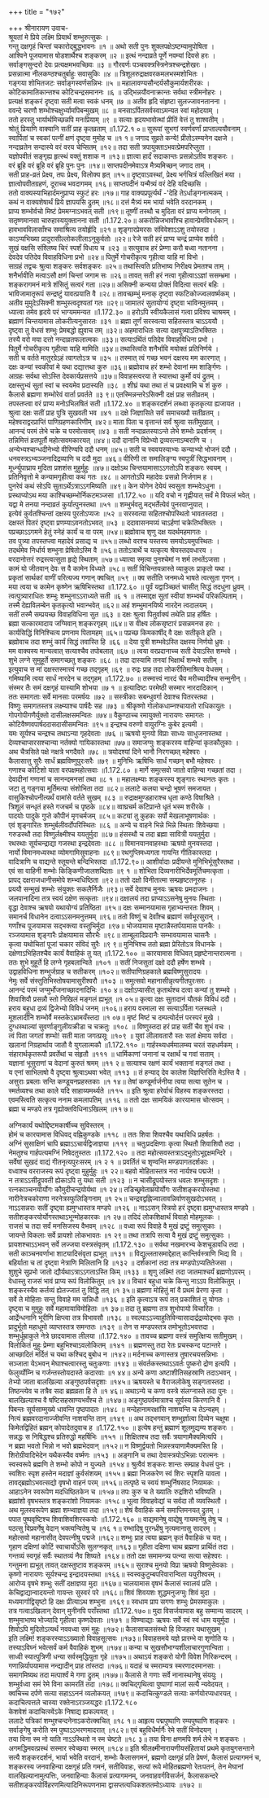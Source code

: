 +++
title = "१७२"

+++
श्रीनारायण उवाच-  
श्रूयतां मे प्रिये लक्ष्मि प्रियार्थं शम्भुरुत्सुकः ।  
गन्तु दक्षगृहं चिन्तां चकारोद्बुद्धभावनः ॥१ ॥
अथो सती पुनः शुक्लपक्षेऽष्टम्यामुपोषिता ।  
आश्विने पूजयामास षोडशार्थैश्च शङ्करम् ॥२ ॥
इत्थं नन्दाव्रते पूर्णे नवम्यां दिवसे हरः ।  
सर्वाङ्गसुन्दरो देवः प्रत्यक्षमभवच्छिवः ॥३ ॥
गौरवर्णः पञ्चवक्त्रस्त्रिनेत्रश्चन्द्रशेखरः ।  
प्रसन्नात्मा नीलकण्ठश्चतुर्बाहुः सवासुकिः ॥४ ॥
त्रिशूलरुद्राक्षवरकमलभस्मशोभितः ।  
गङ्गया शोभितजटः सर्वाङ्गस्वर्णसन्निभः ॥५ ॥
महालावण्यसौन्दर्यसौकुमार्यशरीरकः ।  
कोटिकामातिकान्तश्च कोटिचन्द्रसमाननः ॥६ ॥
उद्भिन्नयौवनाक्रान्तः सर्वथा स्त्रीमनोहरः ।  
प्रत्यक्षं शङ्करं दृष्ट्वा सती मत्वा स्वकं धनम् ॥७ ॥
अतीव हृदि संहृष्टा सुलज्जावनतानना ।  
ववन्दे चरणौ शम्भोश्चक्षुर्भ्यामपिबन्मुखम् ॥८ ॥
मनसाऽर्पितसर्वस्वाऽमन्यत स्वां महोदयाम् ।  
ततो हरस्तु भार्यार्थमिच्छन्नपि मनःप्रियाम् ॥९ ॥
सत्याः हृदयभावोत्थां प्रीतिं वेत्तं तु शाश्वतीम् ।  
श्रोतुं प्रियाणि वाक्यानि सतीं प्राह कृतव्रताम् ॥1.172.१ ०॥
सुरूपां सुभगां स्वर्णवर्णां प्राप्ताल्पयौवनाम् ।  
स्वार्पितां च स्वकां पत्नीं क्षणं दृष्ट्वा मुमोह च ॥१ १॥
जगाद सुव्रते कन्ये! प्रीतोऽस्म्यनेन दक्षजे ।  
नन्दाव्रतेन सन्दास्ये वरं वरय चेप्सितम् ॥१२॥
तदा सती त्रपायुक्ताऽभवत्प्रेमपरिप्लुता ।  
यज्ञोपवीतं सङ्गृह्य हृत्स्थं वक्तुं शशाक न ॥१३॥
ज्ञात्वा हार्दं सदाकान्तः प्रसन्नोऽतीव शङ्करः ।  
वरं ब्रूहि वरं ब्रूहि वरं ब्रृहि पुनः पुनः ॥१४॥
साप्तपदीनमेवाऽत्र मैत्र्यमिच्छन् जगाद ताम् ।  
सती प्राह-व्रतं प्रेक्ष्य, तपः प्रेक्ष्य, विलोक्य हृत् ॥१५॥
दृष्ट्वाऽवस्थां, प्रेक्ष्य भर्गचित्रं यल्लिखितं मया ।  
ज्ञात्वोपवीतग्रहणं, दूराच्च भवदागमम् ॥१६॥
साप्तपदीनं यन्मैत्र्यं वरं देहि यदिच्छसि ।  
ततो वाक्यस्याभिहार्दमनुप्राप्य स्फुटं हरः ॥१७॥
गाह वाक्यप्रपूर्त्यर्थं -'देहि तेऽर्धाङ्गनात्मकम् ।  
कथं न वाक्यशेषार्थं प्रिये ज्ञापयसि द्रुतम् ॥१८॥
दत्तं मैत्र्यं मम भार्या भवेति वरदानकम् ।  
प्राप्य शम्भोर्वचो मिष्टं प्रेममग्नाऽभवत् सती ॥१९॥
तूष्णीं तस्थौ च मुदिता वरं प्राप्य मनोगतम् ।  
सतृष्णमानसा चारुहास्ययुक्तानना सती ॥1.172.२०॥
अकरोन्निजभावाँश्च हावान्प्रेमविवर्धकान् ।  
हावभावविलासाँश्च समाश्रित्य तयोर्हृदि ॥२१॥
शृङ्गारप्रेमरसः संविवेशाऽऽशु तयोस्तदा ।  
काऽप्यभिख्या प्रादुरासील्लोकलीलाऽनुकुर्वतोः ॥२२॥
रेजे सती हरं प्राप्य चन्द्रं प्राप्येव शर्वरी ।  
सुखं वक्षसि संश्लिष्य चिरं स्पर्शं विधाय च ॥२३ ॥
सत्युवाच हरं प्रेम्णा करौ बध्वा नतानना ।  
देवदेव पतिदेव विवाहविधिना प्रभो ॥२४॥
पितुर्मे गोचरीकृत्य गृहीत्वा याहि मां विभो ।  
साग्रहं तद्वचः श्रुत्वा शङ्करः सर्वशङ्करः ॥२५॥
तथास्त्विति प्रतिभाष्य निरीक्ष्य प्रेमतश्च ताम् ।  
शनैर्भावीति मत्वाऽसौ क्षणं चिन्तां जगाम सः ॥२६॥
तावत् सती हरं नत्वा गृहीत्वाऽऽज्ञां ससम्भ्रमा ।  
शङ्करागमनं मात्रे शंसितुं सत्वरं गता ॥२७॥
असिक्नी कन्यया प्रोक्तं विदित्वा सत्वरं बहिः ।  
भाविजामातृरूपं सन्द्रष्टुं यावत्प्रयाति वै ॥२८॥
तावच्छम्भुं मनाक् दृष्ट्वा स्फटिकोज्ज्वलवर्ष्मकम् ।  
अतीव मुमुदेऽसिक्नी शम्भुस्त्वदृश्यतां गतः ॥२९॥
जामातरं सुतायोग्यं दृष्ट्वा भाविनमुत्तमम् ।  
ध्यात्वा तमेव हृदये परं भाग्यममन्यत ॥1.172.३० ॥
हरोऽपि स्वीयकैलासं गत्वा प्रविश्य चाश्रमम् ।  
ब्रह्माणं चिन्तयामास लोकरीत्यनुसारतः ॥३१ ॥
ब्रह्मा तूर्णं सरस्वत्या सहितस्तत्र चाऽऽययौ ।  
दृष्ट्वा तु वेधसं शम्भुः प्रेमबद्धो ह्युवाच तम् ॥३२॥
अहमाराधितः सत्या दक्षपुत्र्याऽतिभक्तितः ।  
तस्यै वरो मया दत्तो नन्दाव्रतफलात्मकः ॥३३॥
सत्याऽर्थितं पतिदेव विवाहविधिना प्रभो ।  
पितुर्मे गोचरीकृत्य गृहीत्वा याहि मामिति ॥३४॥
तथास्त्विति शनैर्भावि मयोक्तं प्रतिनिर्णये ।  
सती च वर्तते मातुरग्रेऽहं त्वागतोऽत्र च ॥३५ ॥
तस्मात् त्वं गच्छ भवनं दक्षस्य मम कारणात् ।  
दक्षः कन्यां स्वकीयां मे यथा दद्यात्तथा कुरु ॥३६॥
ब्रह्मोवाच हरं शम्भो देवानां मम शार्ङ्गिणः ।  
आग्रहः सर्वथा सोऽस्ति देवकार्यप्रसत्तये ॥३७॥
विवाहस्त्वरया ते स्यात्तथा कुर्मो वयं द्रुतम् ।  
दक्षस्तुभ्यं सुतां स्वां च स्वयमेव प्रदास्यति ॥३८ ॥
शीघ्रं यथा तथा तं च प्रवक्ष्यामि च शं कुरु ।  
कैलासे ब्रह्मणा शम्भोरेवं वार्ता प्रवर्तते ॥३ ९॥
एतस्मिन्नन्तरेऽसिक्नी दक्षं प्राह सतीव्रतम् ।  
तपस्तप्त्वा वरं प्राप्य मनोऽभिलषितं सती ॥1.172.४० ॥
शङ्करदर्शनं लब्ध्वा कृतकृत्या ह्यजायत ।  
श्रुत्वा दक्षः सतीं प्राह पुत्रि सुखवती भव ॥४१ ॥
दक्षे जिज्ञासिते सर्वं समाचख्यौ सतीव्रतम् ।  
महेश्वराद्वरप्राप्तिं पाणिग्रहणकारिणीम् ॥४२॥
माता पिता च वृत्तान्तं सर्वं श्रुत्वा सतीमुखात् ।  
आनन्दं परमं लेभे चक्रे च परमोत्सवम् ॥४३ ॥
सती नन्दाव्रतस्याऽन्ते लेभे शम्भोः प्रदर्शनम् ।  
तन्निमित्तं व्रतपूर्तौ महोत्सवमकारयत् ॥४४॥
ददौ दानानि विप्रेभ्यो द्रव्यरत्नाऽम्बराणि च ।  
अन्येभ्यश्चान्धदीनेभ्यो वीरिण्यपि ददौ धनम् ॥४५॥
सती च स्ववयस्याभ्यः कन्याभ्यो भोजनं ददौ ।  
धनवस्त्रऽभ्यञ्जनादिद्रव्याणि च ददौ मुदा ॥४६॥
वीरिणी ता समालिङ्ग्य स्वपुत्रीं सिद्धभावनाम् ।  
मूर्ध्न्युपाघ्राय मुदिता प्रशशंस मुहुर्मुहुः ॥४७॥
दक्षोऽथ चिन्तयामासाऽऽगतोऽपि शङ्करः स्वयम् ।  
प्रतिनिवृत्तो मे कन्यामगृहीत्वा कथं गतः ॥४८ ॥
आगतोऽपि महादेवः प्रसन्नो निर्जगाम ह ।  
पुनरेवं कथं सोऽपि सुताऽर्थेऽत्राऽऽगमिष्यति ॥४९॥
केन योगेन देयेयं स्वसुता शम्भवेऽधुना ।  
प्रस्थाप्योऽथ मया काश्चिच्छम्भोर्निकटमञ्जसा ॥1.172.५० ॥
यदि वचो न गृह्णीयात् सर्वं मे विफलं भवेत् ।  
यद्वा मे तनया नन्दाव्रतं कुर्यात्पुनस्तथा ॥५१ ॥
शम्भुर्भवतु मद्भर्तेत्येवं पुनरवाप्नुयात् ।  
इत्येवं कुर्वतश्चिन्तां दक्षस्य पुरतोऽप्यजः ॥५२ ॥
सरस्वत्या सहितश्चोपस्थितो भावतस्तदा ।  
दक्षस्तं पितरं दृष्ट्वा प्रणम्याऽवनतोऽभवत् ॥५३ ॥
ददावासनमग्र्यं चाऽर्हणां चक्रेतिभक्तितः ।  
पप्रच्छाऽऽगमने हेतुं स्नेहं कार्यं च वा परम् ॥५४॥
ब्रह्मोवाच शृणु दक्ष यदर्थमहमागतः ।  
तव पुत्र्या तपस्तप्त्वा महादेवं प्रसाद्य च ॥५५॥
लब्धो वरश्च यस्तस्य समयोऽयमुपस्थितः ।  
तदर्थमेव निर्धार्य शम्भुना प्रेषितोऽस्मि वै ॥५६॥
ततोऽत्रार्थे च यत्कृत्य श्रेयस्तदवधारय ।  
वरदानोत्तरं रुद्रस्त्वत्सुता हृद्ये स्थिताम् ॥५७॥
ध्यात्वा स्मृत्वा पुनश्चेमां न शर्म लभतेंऽजसा ।  
कामं यो जीतवान् देवः स वै कामेन विध्यते ॥५८॥
सतीं विचिन्तयन्नास्ते व्याकुलः प्राकृतो यथा ।  
प्रकृतां सार्थकां वाणीं परित्यज्य गणान् क्वचित् ॥५९ ॥
क्व सतीति जनमध्ये भाषते त्वत्सुता गृणन् ।  
मया त्वया च कामेन कृष्णेन ऋषिभिस्तथा ॥1.172.६० ॥
पूर्वं यद्वाञ्च्छितं चासीत् सिद्धं तदधुना ध्रुवम् ।  
त्वत्पुत्र्याराधितः शम्भुः शम्भुनाऽऽराध्यते सती ॥६ १ ॥
तस्माद्दक्ष सुतां स्वीयां शम्भ्वर्थं परिकल्पिताम् ।  
तस्मै देह्यविलम्बेन कृतकृत्यो भवान्भवेत् ॥६२॥
अहं शम्भुमानयिष्ये नारदेन त्वदालयम् ।  
सतीं तस्मै सम्प्रयच्छ विवाहविधिना सुत ॥६३ ॥
दक्षः श्रुत्वा पितुर्वाक्यं तथेति प्राह हर्षितः ।  
ब्रह्मा सत्कारमादाय जग्मिवान् शङ्करगृहम् ॥६४॥
स वीक्ष्य लोकसृष्टारं प्रसन्नमनस हरः ।  
कार्यसिद्धिं विनिश्चित्य प्रणनाम पितामहम् ॥६५॥
पप्रच्छ किमकार्षीद् वै दक्षः सतीकृते इति ।  
ब्रह्मोवाच तदा शम्भुं कार्यं सिद्धं तवास्ति हि ॥६६ ॥
देया पुत्री शम्भवेऽस्ति दक्षस्य निर्णयो ध्रुवः ।  
मम वाक्यस्य मान्यत्वात् सत्याश्चैव तपोबलात् ॥६७ ॥
त्वया वरप्रदानाच्च सती देयाऽस्ति शम्भवे ।  
शुभे लग्ने सुमुहूर्ते समागच्छतु शङ्करः ॥६८ ॥
तदा दास्यामि तनयां भिक्षार्थं शम्भवे सतीम् ।  
इत्युवाच स मां दक्षस्तस्मात्त्वं गच्छ तद्गृहम् ॥६९ ॥
रुद्रः प्राह तदा लोकरीतिमाश्रित्य वेधसम् ।  
गमिष्यामि त्वया सार्धं नारदेन च तद्गृहम् ॥1.172.७० ॥
तस्मात्त्वं नारदं चैव मरीच्यादींश्च सन्मुनीन् ।  
संस्मर तैः समं दक्षगृहं यास्यामि शोभया ॥७ १ ॥
इत्यादिष्टः परमेष्ठी सस्मार नारदादिकान् ।  
ततः समागताः सर्वे मानसाः परमर्षयः ॥७२ ॥
सस्त्रीकाः सबन्धुवर्गा देवाश्च पितरस्तथा ।  
विष्णुः समागतस्तत्र लक्ष्म्याश्च पार्षदैः सह ॥७३ ॥
श्रीकृष्णो गोलोकधाम्नश्चायातो राधिकायुतः ।  
गोपगोपीगणैर्युक्तो दासीलक्षसमन्वितः ॥७४॥
वैकुण्ठाच्च रमायुक्तो नारायणः समागतः ।  
कोटिवैष्णवपार्षददासदासीसमन्वितः ॥९५॥
इन्द्रश्च वरुणो वायुरग्निः कुबेर इत्यमी ।  
यमः सूर्यश्च चन्द्रश्च तथाऽन्या गृहदेवताः ॥७६ ॥
ऋषयो मुनयो विप्राः साध्यः साधुजनास्तथा ।  
देव्यश्चाप्सरसश्चान्या नर्तक्यो गायिकास्तथा ॥७७॥
समाजग्मुः शङ्करस्य वाहिन्यां कृतकौतुकाः ।  
अथ चैत्रसिते पक्षे नक्षत्रे भगदैवते ॥७८ ॥
त्रयोदश्यां दिने भानौ निरगच्छत् महेश्वरः ।  
कैलासात्तु सुरैः सार्धं ब्रह्मविष्णुपुरःसरैः ॥७९ ॥
मुनिभिः ऋषिभिः सार्धं गच्छन् बभौ महेश्वरः ।  
गणाश्च कोटिशो याता वरपक्षमहोत्सवाः ॥1.172.८० ॥
मार्गे समुत्सवो जातो वाहिन्या गच्छतां तदा ।  
देवादीनां गणानां च सानन्दमनसां तथा ॥८ १ ॥
महालक्ष्म्याः शङ्करस्य शृङ्गारः स्थानतः कृतः ।  
जटा तु गङ्गया मूर्तिमत्या संशोभिता तदा ॥८२॥
ललाटे कलया चन्द्रो भूषणं समजायत ।  
वासुकिश्चोपनीत्यर्थं वामांसे वर्तते सुखम् ॥८३ ॥
रुद्राक्षमुण्डहाराश्च धृता कण्ठे विषाश्रिते ।  
त्रिशूलं सन्धृतं हस्ते गजचर्म च पृष्ठके ॥८४॥
व्वाघ्रचर्म कटिप्रान्ते धृतं भस्म शरीरके ।  
पादयोः पादुके गुप्ते कौपीनं मृगचर्मजम् ॥८५॥
कट्यां तु कुहकः सर्पो मेखलाभूषणार्थकः ।  
एवं शृङ्गारितः शम्भुर्बलीवर्दोपरिस्थितः ॥८६ ॥
अन्ये च वाहने भिन्ने भिन्ने स्थिताः शिवेच्छया ।  
गरुडस्थौ तदा विष्णुर्लक्ष्मीश्च ययतुर्मुदा ॥८७॥
हंसस्थौ च तदा ब्रह्मा सावित्री ययतुर्मुदा ।  
रथस्थाः सूर्यचन्द्राद्या गजस्था इन्द्रदेवताः ॥८८ ॥
विमानयानवाहस्थाः ऋषयो मुनयस्तदा ।  
नार्यो विमानमध्यस्था व्योमगामिसुवाहनाः ॥८९॥
रथगुप्तिमध्यगता गायन्ति गीतिकास्तदा ।  
वादित्राणि च वाद्यन्ते स्तूयन्ते बन्दिभिस्तदा ॥1.172.९०॥
आशीर्वादाः प्रदीयन्ते मुनिभिर्भूसुरैस्तथा ।  
एवं सा वाहिनी शम्भोः किङ्किणीजालशब्दिताः ॥९ १ ॥
शोभिता दिव्यनारीभिर्देवमूर्तिचमत्कृता ।  
प्रापद् दक्षराजधानीसमोपे शम्भ्वधिष्ठिता ॥९२॥
ततो दक्षो विनीतात्मा सम्प्रहृष्टतनूरुहः ।  
प्रययौ सन्मुखं शम्भोः संयुक्तः सकलैर्निजैः ॥९३॥
सर्वे देवाश्च मुनयः ऋषयः प्रमदाजनः ।  
जलपानादिना तत्र स्वयं दक्षेण सत्कृताः ॥९४॥
दक्षालयं तदा प्राप्याऽऽसनेषु मुनयः स्थिताः ।  
वृद्धा देवाश्च ऋषयो यथायोग्यं प्रतिष्ठिता ॥९५॥
दक्षः सम्मानयामास गृहाभ्यन्तरतः शिवम् ।  
समानर्च विधानेन दत्वाऽऽसनमनुत्तमम् ॥९६॥
ततो विष्णुं च देवाँश्च ब्रह्माणं सर्वभूरसुरान् ।  
गणाँश्च पूजयामास सद्भक्त्या वस्तुभिर्मुदा ॥९७॥
भोजयामास मृष्टान्नैस्तर्पयामास पानकैः ।  
रञ्जयामास शृङ्गारैः प्रोक्षयामास सौरभैः ॥९८॥
ताम्बूलादिप्रदानैः सम्भावयामास चासनैः ।  
कृत्वा यथोचितां पूजां चकार संविदं सुरैः ॥९ ९॥
मुनिभिश्च ततो ब्रह्मा प्रेरितोऽत्र विधानके ।  
दक्षेणाऽभिहितश्चैव कार्यं वैवाहिकं तु यत् ॥1.172.१०० ॥
कारयामास विधिवत् प्रहृष्टेनान्तरात्मना ।  
ततः शुभे मुहूर्ते हि लग्ने गृहबलान्विते ॥१०१ ॥
सतीं निजसुतां दक्षो ददौ हर्षेण शम्भवे ।  
उद्वाहविधिना शम्भुर्जग्राह च सतीकरम् ॥१०२॥
सतीपाणिग्रहकाले ब्रह्मविष्णुसुरादयः ।  
नेमुः सर्वे संस्तुतिभिस्तोषयामासुरीश्वरौ ॥१०३ ॥
समुत्सवो महानासीन्नृत्यगीतपुरःसरः ।  
आनन्दं परमं जग्मुर्भोजनाच्छादनादिभिः ॥१० ४॥
दक्षोऽप्यासीत् कृतार्थश्च दत्वा कन्यां तु शम्भवे ।  
शिवाशिवौ प्रसन्नौ स्तो निखिलं मङ्गलं ह्यभूत् ॥१ ०५॥
कृत्वा दक्षः सुतादानं यौतकं विविधं ददौ ।  
हराय बहुधा द्रव्यं द्विजेभ्यो विविधं जनम् ॥१०६॥
हराय वरमाला सा सत्याऽर्पिता गलस्थले ।  
मूशलादीनि शम्भोर्वै मस्तकेऽभ्रामयँस्तदा ॥१ ०७॥
मृष्टं मिष्टं च दम्पत्योर्दत्तं परस्परं मुखे ।  
दुग्धस्थाल्यां सुवर्णाङ्गुलीयक्रीडा च चक्रतुः ॥१०८ ॥
विष्णुस्तदा हरं प्राह सतीं चैव शुभं वचः ।  
त्वं पिता जगतां शम्भो! सती माता जगत्प्रसूः ॥१०९ ॥
युवां लीलावतारौ स्तः सतां क्षेमाय सर्वदा ।  
खलानां निग्रहार्थाय जातौ वै युगलात्मकौ ॥1.172.११० ॥
गार्हस्थ्यधर्ममालम्ब्य चरतं सहधर्मकम् ।  
संहारार्थकृतरूपौ प्रवर्तेथां च संहृतौ ॥१११ ॥
धार्मिकाणां जनानां च रक्षार्थं च गवां सताम् ।  
यज्ञानां भूसुराणां च वेदानां कुरुतं श्रमम् ॥११ २॥
सत्याश्च रक्षणं कार्यं भक्तानां मङ्गलं तथा ।  
य एनां साभिलाषो वै दृष्ट्वा श्रुत्वाऽथवा भवेत् ॥११३ ॥
तं हन्याद् देव कालेश विज्ञप्तिरिति मेऽस्ति वै ।  
असुराः प्रबलाः सन्ति कण्डूयनप्रहस्तकाः ॥१ १४॥
तेषां कण्डूर्मार्जनीया त्वया सत्या सुतेन च ।  
स्मर्तव्यश्च तथा काले यदि साहाय्यमर्थ्यते ॥११५ ॥
इति श्रुत्वा हरेर्वाचं विहस्य शङ्करस्तदा ।  
एवमस्त्विति सत्कृत्य ननाम कमलापतिम् ॥११६ ॥
ततो दक्षः सामयिकं कारयामास चोत्सवम् ।  
ब्रह्मा च मण्डपे तत्र गृह्योक्तविधिनाऽखिलम् ॥११ ७॥
    
अग्निकार्यं यथोद्दिष्टमकार्षीच्च सुविस्तरम् ।  
होमं च कारयामास विधिवद् वह्निकुण्डके ॥११८ ॥
ततः शिवा शिवश्चैव यथाविधि प्रहर्षतः ।  
अग्निं सुसाक्षिणं चापि ब्रह्माऽऽचार्यद्विजाज्ञया ॥११९ ॥
चतुःप्रदक्षिणाः कृत्वा स्थितौ शिवाशिवौ तदा ।  
नेमतुश्च गार्हपत्यमग्निं निषेदतुस्ततः ॥1.172.१२० ॥
तदा महोत्सवस्तत्राऽद्भुतोऽभूद्दक्षमन्दिरे ।  
सर्वेषां सुखदं वाद्यं गीतनृत्यपुरःसरम् ॥१ २ १ ॥
प्रवर्तितं च शृण्वन्ति मण्डपागतदर्शकाः ।  
वध्वाश्च वरराजस्य रूपं दृष्ट्वा मुहुर्मुहुः ॥१ २२॥
बहवो मोहितास्तत्र नरा नार्यश्च पद्मजे! ।  
न तत्राऽऽसीद्रूपवती ह्येकाऽपि तु यथा सती ॥१२३ ॥
न चासीद्रूपयोस्तत्र धवलः शम्भुसदृशः ।  
रत्नकाञ्चनयोर्योगः कौमुदीचन्द्रयोर्यथा ॥१ २४॥
तडिच्छ्रवेताम्रयोर्योगः सतीशङ्करयोस्तथा ।  
नारीनेत्रचकोराणा नरनेत्रस्फुलिङ्गिनाम् ॥१ २५॥
चन्द्रवद्वह्निज्वालावन्निर्वाणसुखदोऽभवत् ।  
नाऽऽसन्नराः सतीं दृष्ट्वा ह्यमुग्धास्तत्र मण्डपे ॥१२६ ॥
नाऽऽसन् स्त्रियो हरं दृष्ट्वा ह्यमुग्धास्तत्र मण्डपे ।  
सतीशङ्करयोर्योगस्तथाऽभून्मोहकारकः ॥१ २७॥
तदिदं लोकशिक्षार्थं विवाहो मोहमूलकः ।  
राजसं च तदा सर्वं मनसिजस्य वैभवम् ॥१२८ ॥
वध्वा रूपं विवाहे वै मुखं द्रष्टुं समुत्सुकाः ।  
जायन्ते विकलाः सर्वे प्रायशो लोकभावतः ॥१ २९॥
तथा तत्रापि सत्या वै मुखं द्रष्टुं समुत्सुकाः ।  
प्रायशश्चाऽऽभवन् सर्वे लज्जया वस्त्रसंवृतम् ॥1.172.१३० ॥
सर्वथा नखमारभ्य केशचूडावधि तदा ।  
सती काञ्चनवर्णाभा शाट्यादिसंवृता ह्यभूत् ॥१३१ ॥
विद्युल्लतासमाद्देहात् कान्तिर्वस्त्राणि भिद्य वि ।  
बहिर्याता च तां दृष्ट्वा नेत्राणि मिलितानि हि ॥१३२ ॥
दर्शकानां तदा तत्र मण्डपोऽप्यतितेजसा ।  
शुशुभे सुप्रभो जातो द्यौर्यथाऽत्राऽऽगताऽस्ति किम् ॥१३३ ॥
शृणु लक्ष्मि! तदा जातमाश्चर्यं ब्रह्मणोऽपरम् ।  
वेधास्तु राजसं भावं प्राप्य रूपं विलोकितुम् ॥१ ३४॥
विचारं बहुधा चक्रे किन्तु नाऽऽप विलोकितुम् ।  
शङ्करस्यैव कर्तव्यं ह्येतज्जातं तु विद्धि तत् ॥१ ३५॥
ब्रह्मणा मोहितुं मां वै प्रथमं प्रेरणा कृता ।  
सर्वे ते मोहिताः सन्तु विवाहे मम सन्निधौ ॥१३६ ॥
इति कृत्वाऽत्र रूपं तत् प्रकाशितं तु योगतः ।  
दृष्ट्वा च मुमुहुः सर्वे महामायाविमोहिताः ॥१ ३७॥
तदा तु ब्रह्मणा तत्र शुभोपायो विचारितः ।  
आर्द्रेन्धनानि भूरीणि क्षिप्त्वा तत्र विभावसौ ॥१३८ ॥
स्वल्पाऽऽज्याहुतिविन्यासादार्द्रद्रव्योद्भवः कृतः ।  
प्रादुर्भूतो महाधूमो व्याप्तस्तत्र समन्ततः ॥१३९ ॥
तेन स मण्डपस्तत्र तमोभूतोऽभवत्तदा ।  
शम्भुर्धूम्राकुले नेत्रे छादयामास लीलया ॥1.172.१४० ॥
तावच्च ब्रह्मणा वस्त्रं समुत्क्षिप्य सतीमुखम् ।  
विलोकितं मुहुः प्रेम्णा बहुभिश्चाऽवलोकितम् ॥१४१ ॥
ब्रह्मणस्तु तदा रेतः प्रचस्कन्द पटान्तरे ।  
आच्छादितं मर्दितं च यथा कश्चिद् बुबोध न ॥१४२॥
मर्दनाच्च कणास्तत्र तुषारचयसन्निभाः ।  
सञ्जाता येऽभवन् मेघाश्चत्वारस्तु चतुःकणाः ॥१४३ ॥
संवर्तकस्तथाऽऽवर्तः पुष्करो द्रोण इत्यपि ।  
फेलुर्व्योम्नि च गर्जन्तस्तोयदास्ते कदारवाः ॥१ ४४॥
अन्ये कणा अष्टाशीतिसहस्राणि तदाऽभवन् ।  
तेभ्यो जाता बालखिल्या अङ्गुष्ठपर्वसदृशाः ॥१४५॥
ऋषयस्ते च वैराजलोकेषु सङ्गतास्तदा ।  
तिष्ठन्त्येव च तत्रैव सदा ब्रह्मव्रता हि ते ॥१ ४६॥
अथाऽन्ये च कणा वस्त्रे संलग्नास्ते तदा पुनः ।  
बालखिल्याश्च वै षष्टिसहस्राण्यभवँश्च ते ॥१४७॥
अङ्गुष्ठपर्वमात्राश्च सूर्यस्य किरणानि वै ।  
पिबन्तः सूर्यसाम्मुख्ये धावन्ति पृष्ठपादतः ॥१४८ ॥
मन्देहानामरक्षांसि नाशयन्ति च तेऽन्वहम् ।  
नित्यं ब्रह्मवरदानाज्जीवन्ति नाशयन्ति तान् ॥१४९ ॥
अथ तद्भगवान् शम्भुर्ज्ञात्वा दिव्येन चक्षुषा ।  
किमेतद्विहितं ब्रह्मन् कोपादेतदुवाच ह ॥1.172.१५० ॥
इत्येष हन्तुं ब्रह्माणं शूलमुद्यम्य शङ्करः ।  
सन्नद्धः स निषिद्धश्च प्रतिरुद्धो महर्षिभिः ॥१५१ ॥
शिक्षितश्च तदा सर्वैः त्रयाणामैक्यमित्यपि ।  
न ब्रह्मा भवतो भिन्नो न भवो ब्रह्मभेदवान् ॥१५२॥
न विष्णुर्द्वयतो भिन्नस्त्रयाणामैक्यमस्ति हि ।  
शिरोग्रीवादिभेदेन यथैकस्यैव वर्ष्मणः ॥१५३ ॥
अङ्गानि च तथा देवास्त्रयोऽभिन्नाः परात्मनः ।  
स्वस्वरूपे ब्रह्मणि ते शम्भो कोपो न युज्यते ॥१५४॥
श्रुत्वैवं शङ्करः शान्तः सम्प्राह वेधसं पुनः ।  
स्वशिरः स्पृश हस्तेन मदाज्ञां कुर्वसंशयम् ॥१५५॥
ब्रह्मा निजकरेण स्वं शिरः स्पृशति यावता ।  
तावद्ब्रह्मोऽभवत्सद्यो वृषभो वाहनं परम् ॥१५६॥
तत्पृष्ठे च स्वयं शम्भुर्निषसाद नियामकः ।  
आहाऽनेन स्वरूपेण मदधिष्ठितकेन च ॥१५७॥
तपः कुरु च ते ख्यातिः रुद्रशिरो भविष्यति ।  
ब्रह्मांशो वृषभस्तत्र शङ्करांशो नियामकः ॥१५८॥
भूत्वा विवाहवेद्यां च सर्वदा तौ व्यवस्थितौ ।  
अथ मूलस्वरूपेण ब्रह्मा शम्भ्वाज्ञया तदा ॥१५९॥
शेषं वैवाहिकं कर्म समाप्तिमनयत् द्रुतम् ।  
पपात पुष्पवृष्टिश्च शिवाशिवशिरस्कयोः ॥1.172.१६० ॥
वाद्यमानेषु वाद्येषु गायमानेषु तेषु च ।  
पठत्सु विप्रवर्गेषु वेदान् भक्त्यन्वितेषु च ॥१६ १॥
रम्भादिषु पुरन्ध्रीषु नृत्यमानासु सादरम् ।  
महोत्सवो महानासीत् देवपत्नीषु पद्मजे ॥१६२॥
शम्भुः प्राह त्वया ब्रह्मन् कृतं वैवाहिकं च यत् ।  
गृहाण दक्षिणां कोटिं स्वाचार्योऽसि सुलग्नकृत् ॥१६३॥
गृहीता दक्षिणा चाथ ब्रह्मणा प्रार्थितं तदा ।  
गन्तव्यं स्वगृहं सर्वैः स्थातव्यं नैव शिष्यते ॥१६४॥
ततो दक्ष समामन्त्र्य पत्न्या सत्या सहेश्वरः ।  
गन्तुमना ह्यभूत् तावत् दक्षस्तुष्टाव शङ्करम् ॥१६५॥
सुराश्च मुनयो विप्रा ऋषयो विष्णुसेवकाः ।  
कृष्णो नारायणः सूर्यश्चन्द्र इन्द्रादयस्तथा ॥१६६॥
स्वस्वकुटुम्बपरिवारान्विता ययुरीश्वरम् ।  
आरोप्य वृषभे शम्भुः सतीं दक्षाज्ञया मुदा ॥१६७॥
चालयामास वृषभं कैलासं स्वालयं प्रति ।  
केचिद्वाद्यान्वादयन्तो गायन्तः सुस्वरं परे ॥१६८॥
शिवं शिवयशः शुद्धमनुजग्मुः शिवं मुदा ।  
मध्यमार्गाद्विसृष्टो हि दक्षः प्रीत्याऽथ शम्भुना ॥१६९॥
स्वधाम प्राप सगणः शम्भुः प्रेमसमाकुलः ।  
तत्र गत्वाऽखिलान् देवान् मुनीनपि पराँस्तथा ॥1.172.१७०॥
मुदा विसर्जयामास बहु सम्मान्य सादरम् ।  
शम्भुमाभाष्य भोज्यादि गृहीत्वा कृष्णदेवताः ॥१७१ ॥
विष्ण्वाद्याः ऋषयः सर्वे स्वं स्वं धाम ययुर्मुदा ।  
शिवोऽपि मुदितोऽत्यर्थं नववध्वा समं मुहुः ॥१७२॥
कैलासाचलसंस्थो हि विजहार यथासुखम् ।  
इति लक्ष्मि! शङ्करस्याऽऽख्यातो विवाहसूत्सवः ॥१७३॥
विवाहसमये यज्ञे प्रारम्भे वा शृणोति यः ।  
तस्याऽविघ्नं भवेत्सर्वं कर्म वैवाहिकं शुभम् ॥१७४॥
कन्या च सुखसौभाग्यशीलाचारगुणान्विता ।  
साध्वी स्यात्पुत्रिणी धन्या सर्वस्मृद्धियुता गृहे ॥१७५॥
अथाऽयं शङ्करो योगी विवेश गिरिकन्दरम् ।  
गणान्निर्यापयामास नन्द्यादीन् प्राह तांस्तदा ॥१७६॥
यदाहं च स्मराम्यत्र स्मरणादरमानसाः ।  
समागमिष्यथ तदा मत्पार्श्वं मे गणा द्रुतम् ॥१७७॥
कैलासे ते गणाः सर्वे नानास्थानेषु संययुः ।  
शम्भुर्वध्वा समं रेमे विना कामरतिं तदा ॥१७८॥
क्वचिद्गृथित्वा पुष्पाणां मालां सत्यै न्यवेदयत् ।  
क्वचिच्च दर्पणे सत्या सहाऽऽननं व्यलोकयत् ॥१७९॥
कदाचित्कुण्डले सत्याः कर्णयोरप्यधारयत् ।  
कदाचित्पत्तले चास्या रक्तेनाऽरञ्जयद्धरः॥1.172.१८०  
केशवेशं कदाचित्स्वेंऽके निषाद्य ह्यकल्पयत् ।  
ललाटे पत्रिकां शम्भुश्चन्दनेनाऽकरोत्क्वचित् ॥१८ १॥
आहृत्य पद्मपुष्पाणि रम्यपुष्पाणि शङ्करः ।  
सर्वाङ्गेषु करोति स्म पुष्पाऽऽभरणमादरात् ॥१८२॥
एवं बहुविधैर्मार्गैः रेमे सतीं विनोदयन् ।  
तया विना स्म नो याति नाऽऽस्थितो न स्म चेष्टते ॥१८ ३॥
तया विना क्षणमपि शर्म लेभे न शङ्करः ।  
अगमद्धिमवत्प्रस्थं सस्मार स्वेच्छया स्मरम् ॥१८४॥
इति श्रीलक्ष्मीनारायणीयसंहितायां प्रथमे कृतयुगसन्ताने सत्यै शङ्करदर्शनं, भार्या भवेति वरदानं, शम्भोः कैलासगमनं, ब्रह्मणो दक्षगृहं प्रति प्रेषणं, कैलासं प्रत्यागमनं च, शङ्करस्य जनवाहिन्या दक्षगृहं प्रति गमनं, सतीविवाहः, सत्यां रूपे मोहितब्रह्मणो रेतःपतनं, तेन मेघानां वालखिल्यानामुत्पत्तिः, जनवाहिन्याः कैलासं प्रत्यागमनम्, जनवाहवर्गविसर्जनं, कैलासकन्दरे सतीशङ्करयोर्विहरणमित्यादिनिरूपणनामा द्वासप्तत्यधिकशततमोऽध्यायः ॥१७२ ॥
